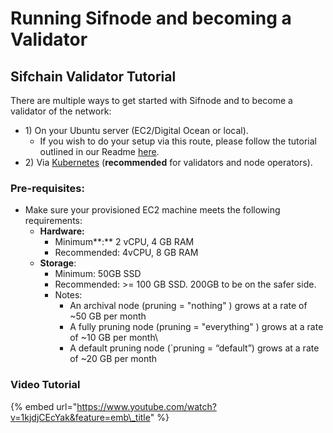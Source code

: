 # Running Sifnode and becoming a Validator

## Sifchain Validator Tutorial

There are multiple ways to get started with Sifnode and to become a validator of the network:

* 1\) On your Ubuntu server \(EC2/Digital Ocean or local\).
  * If you wish to do your setup via this route, please follow the tutorial outlined in our Readme [here](https://github.com/Sifchain/sifnode).
* 2\) Via [Kubernetes](https://docs.sifchain.finance/resources/tutorials/running-sifchain-validator-on-kubernetes) \(**recommended** for validators and node operators\).

### Pre-requisites:

* Make sure your provisioned EC2 machine meets the following requirements:
  * **Hardware:**
    * Minimum**:** 2 vCPU, 4 GB RAM
    * Recommended: 4vCPU, 8 GB RAM
  * **Storage**:
    * Minimum: 50GB SSD
    * Recommended: &gt;= 100 GB SSD. 200GB to be on the safer side.
    * Notes:
      * An archival node \(pruning = "nothing" \) grows at a rate of ~50 GB per month
      * A fully pruning node \(pruning = "everything" \) grows at a rate of ~10 GB per month\
      * A default pruning node \(\`pruning = “default”\) grows at a rate of ~20 GB per month



### Video Tutorial

{% embed url="https://www.youtube.com/watch?v=1kjdjCEcYak&feature=emb\_title" %}



